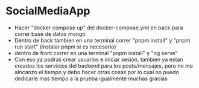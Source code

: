 # SocialMediaApp

* Hacer "docker compose up" del docker-compose.yml en back para correr base de datos mongo
* Dentro de back tambien en una terminal correr "pnpm install" y "pnpm run start" (instalar pnpm si es necesario)
* dentro de front correr en una terminal "pnpm install" y "ng serve"
* Con eso ya podras crear usuarios e iniciar sesion, tambien ya estan creados los servicios del backend para los posts/mensajes, pero no me alncanzo el tiempo y debo hacer otras cosas por lo cual no puedo dedicarle mas tiempo a la prueba igualmente muchas gracias 
